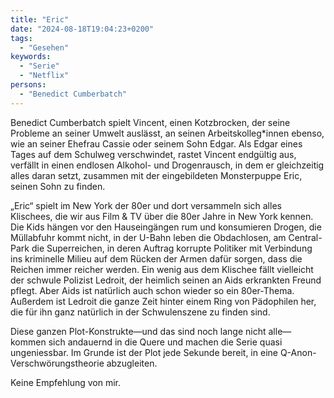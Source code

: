 ```yaml
---
title: "Eric"
date: "2024-08-18T19:04:23+0200"
tags:
  - "Gesehen"
keywords:
  - "Serie"
  - "Netflix"
persons:
  - "Benedict Cumberbatch"
---
```


Benedict Cumberbatch spielt Vincent, einen Kotzbrocken, der seine Probleme an seiner Umwelt auslässt, an seinen Arbeitskolleg\*innen ebenso, wie an seiner Ehefrau Cassie oder seinem Sohn Edgar. Als Edgar eines Tages auf dem Schulweg verschwindet, rastet Vincent endgültig aus, verfällt in einen endlosen Alkohol- und Drogenrausch, in dem er gleichzeitig alles daran setzt, zusammen mit der eingebildeten Monsterpuppe Eric, seinen Sohn zu finden.

„Eric“ spielt im New York der 80er und dort versammeln sich alles Klischees, die wir aus Film & TV über die 80er Jahre in New York kennen. Die Kids hängen vor den Hauseingängen rum und konsumieren Drogen, die Müllabfuhr kommt nicht, in der U-Bahn leben die Obdachlosen, am Central-Park die Superreichen, in deren Auftrag korrupte Politiker mit Verbindung ins kriminelle Milieu auf dem Rücken der Armen dafür sorgen, dass die Reichen immer reicher werden. Ein wenig aus dem Klischee fällt vielleicht der schwule Polizist Ledroit, der heimlich seinen an Aids erkrankten Freund pflegt. Aber Aids ist natürlich auch schon wieder so ein 80er-Thema. Außerdem ist Ledroit die ganze Zeit hinter einem Ring von Pädophilen her, die für ihn ganz natürlich in der Schwulenszene zu finden sind. 

Diese ganzen Plot-Konstrukte—und das sind noch lange nicht alle—kommen sich andauernd in die Quere und machen die Serie quasi ungeniessbar. Im Grunde ist der Plot jede Sekunde bereit, in eine Q-Anon-Verschwörungstheorie abzugleiten. 

Keine Empfehlung von mir.